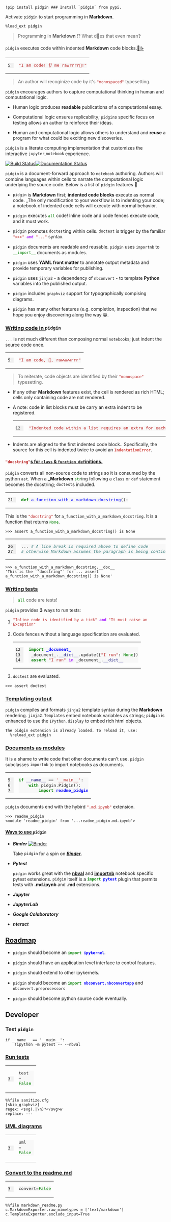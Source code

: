 
    !pip install pidgin ### Install `pidgin` from pypi.

Activate `pidgin` to start programming in __Markdown__.

    %load_ext pidgin


<blockquote><p>Programming in <strong>Markdown</strong> ⁉ What d🤔es that even mean❓</p>
</blockquote>
<p><span class="highlight"><code style="display: inline-block; vertical-align: middle; line-height: 125%"><span></span>pidgin
</code></span> executes code within indented <strong>Markdown</strong> code blocks.<a href="#" title="Special rules apply for ordered and unordered lists.">🎩</a><a href="https://coffeescript.org/#literate" title="Literate coffee is a significant inspiration for `pidgin`.">☕️</a></p>
<table class="highlighttable"><tr><td><div class="linenodiv" style="background-color: #f0f0f0; padding-right: 10px"><pre style="line-height: 125%">5</pre></div></td><td style="text-align: left;" class="code"><div class="highlight" style="background: #f8f8f8"><pre style="line-height: 125%"><span></span><span style="color: #BA2121">&quot;I am code! 👂 me rawrrrr🦁!&quot;</span>
</pre></div>
</td></tr></table><blockquote><p>An author will recoginize code by it's <span class="highlight"><code style="display: inline-block; vertical-align: middle; line-height: 125%"><span></span><span style="color: #BA2121">&quot;monospaced&quot;</span>
</code></span> typesetting.</p>
</blockquote>
<p><span class="highlight"><code style="display: inline-block; vertical-align: middle; line-height: 125%"><span></span>pidgin
</code></span> encourages authors to capture computational thinking in human and computational logic.</p>
<ul>
<li><p>Human logic produces <strong>readable</strong> publications of a computational essay.</p>
</li>
<li><p>Computational logic ensures replicability; <span class="highlight"><code style="display: inline-block; vertical-align: middle; line-height: 125%"><span></span>pidgin
</code></span>s specific focus on testing allows an author to reinforce their ideas.</p>
</li>
<li><p>Human and computational logic allows others to understand and <strong>reuse</strong> a program for what could be exciting new discoveries.</p>
</li>
</ul>
<p><span class="highlight"><code style="display: inline-block; vertical-align: middle; line-height: 125%"><span></span>pidgin
</code></span> is a literate computing implementation that customizes the interactive <a href="https://jupyter.readthedocs.io/en/latest/"><span class="highlight"><code style="display: inline-block; vertical-align: middle; line-height: 125%"><span></span>jupyter
</code></span> <span class="highlight"><code style="display: inline-block; vertical-align: middle; line-height: 125%"><span></span>notebook
</code></span></a> experience.</p>
<p><a href="https://travis-ci.org/deathbeds/pidgin"><img src="https://travis-ci.org/deathbeds/pidgin.svg?branch=master" alt="Build Status"></a><a href="https://pidgin-notebook.readthedocs.io/en/latest/?badge=latest"><img src="https://readthedocs.org/projects/pidgin-notebook/badge/?version=latest" alt="Documentation Status"></a></p>




<p><span class="highlight"><code style="display: inline-block; vertical-align: middle; line-height: 125%"><span></span>pidgin
</code></span> is a document-forward approach to <span class="highlight"><code style="display: inline-block; vertical-align: middle; line-height: 125%"><span></span>notebook
</code></span> authoring.  Authors will combine languages within cells to narrate the computational logic underlying the source code. Below is a list of <span class="highlight"><code style="display: inline-block; vertical-align: middle; line-height: 125%"><span></span>pidgin
</code></span> features 🔽</p>
<ul>
<li><p><span class="highlight"><code style="display: inline-block; vertical-align: middle; line-height: 125%"><span></span>pidgin
</code></span> is <strong>Markdown</strong> first; <strong>indented code blocks</strong> execute as normal code.  _The only modification to your workflow is to indenting your code;
a notebook of indented code cells will execute with normal behavior.</p>
</li>
<li><p><span class="highlight"><code style="display: inline-block; vertical-align: middle; line-height: 125%"><span></span>pidgin
</code></span> executes <span class="highlight"><code style="display: inline-block; vertical-align: middle; line-height: 125%"><span></span><span style="color: #008000">all</span>
</code></span> code!  Inline code and code fences execute code, and it must work.</p>
</li>
<li><p><span class="highlight"><code style="display: inline-block; vertical-align: middle; line-height: 125%"><span></span>pidgin
</code></span> promotes <span class="highlight"><code style="display: inline-block; vertical-align: middle; line-height: 125%"><span></span>doctest
</code></span>ing within cells.  <span class="highlight"><code style="display: inline-block; vertical-align: middle; line-height: 125%"><span></span>doctest
</code></span> is trigger by the familiar <span class="highlight"><code style="display: inline-block; vertical-align: middle; line-height: 125%"><span></span><span style="color: #BA2121">&quot;&gt;&gt;&gt;&quot;</span> <span style="color: #AA22FF; font-weight: bold">and</span> <span style="color: #BA2121">&quot;...&quot;</span>
</code></span> syntax.</p>
</li>
<li><p><span class="highlight"><code style="display: inline-block; vertical-align: middle; line-height: 125%"><span></span>pidgin
</code></span> documents are readable and reusable.  <span class="highlight"><code style="display: inline-block; vertical-align: middle; line-height: 125%"><span></span>pidgin
</code></span> uses <span class="highlight"><code style="display: inline-block; vertical-align: middle; line-height: 125%"><span></span>importnb
</code></span> to <span class="highlight"><code style="display: inline-block; vertical-align: middle; line-height: 125%"><span></span><span style="color: #008000">__import__</span>
</code></span> documents as modules.</p>
</li>
<li><p><span class="highlight"><code style="display: inline-block; vertical-align: middle; line-height: 125%"><span></span>pidgin
</code></span> uses <strong>YAML front matter</strong> to annotate output metadata and provide temporary variables for publishing.</p>
</li>
<li><p><span class="highlight"><code style="display: inline-block; vertical-align: middle; line-height: 125%"><span></span>pidgin
</code></span> uses <span class="highlight"><code style="display: inline-block; vertical-align: middle; line-height: 125%"><span></span>jinja2
</code></span> -  a dependency of <span class="highlight"><code style="display: inline-block; vertical-align: middle; line-height: 125%"><span></span>nbconvert
</code></span> - to template <strong>Python</strong> variables into 
the published output.</p>
</li>
<li><p><span class="highlight"><code style="display: inline-block; vertical-align: middle; line-height: 125%"><span></span>pidgin
</code></span> includes <span class="highlight"><code style="display: inline-block; vertical-align: middle; line-height: 125%"><span></span>graphviz
</code></span> support for typographically compising diagrams.</p>
</li>
<li><p><span class="highlight"><code style="display: inline-block; vertical-align: middle; line-height: 125%"><span></span>pidgin
</code></span> has many other features (e.g. completion, inspection) that we hope you enjoy discovering along the way 😁.</p>
</li>
</ul>




<a href="#Writing-code-in-span-class-highlight-code-style-display-inline-block-vertical-align-middle-line-height-125-span-span-pidgin-code-span"><h3 id="Writing-code-in-span-class-highlight-code-style-display-inline-block-vertical-align-middle-line-height-125-span-span-pidgin-code-span">Writing code in <span class="highlight"><code style="display: inline-block; vertical-align: middle; line-height: 125%"><span></span>pidgin
</code></span></h3></a><p><span class="highlight"><code style="display: inline-block; vertical-align: middle; line-height: 125%"><span></span><span style="color: #666666">...</span>
</code></span> is not much different than composing normal <span class="highlight"><code style="display: inline-block; vertical-align: middle; line-height: 125%"><span></span>notebook
</code></span>s; just indent the source code once.</p>
<table class="highlighttable"><tr><td><div class="linenodiv" style="background-color: #f0f0f0; padding-right: 10px"><pre style="line-height: 125%">5</pre></div></td><td style="text-align: left;" class="code"><div class="highlight" style="background: #f8f8f8"><pre style="line-height: 125%"><span></span><span style="color: #BA2121">&quot;I am code, 🦁, rawwwwrrr&quot;</span>
</pre></div>
</td></tr></table><blockquote><p>To reiterate, code objects are identified by their <span class="highlight"><code style="display: inline-block; vertical-align: middle; line-height: 125%"><span></span><span style="color: #BA2121">&quot;monospace&quot;</span>
</code></span> typesetting.</p>
</blockquote>
<ul>
<li><p>If any other <strong>Markdown</strong> features exist, the cell is rendered as rich HTML; cells only containing code are not rendered.</p>
</li>
<li><p>A note: code in list blocks must be carry an extra indent to be registered.</p>
<table class="highlighttable"><tr><td><div class="linenodiv" style="background-color: #f0f0f0; padding-right: 10px"><pre style="line-height: 125%">12</pre></div></td><td style="text-align: left;" class="code"><div class="highlight" style="background: #f8f8f8"><pre style="line-height: 125%"><span></span><span style="color: #BA2121">&quot;Indented code within a list requires an extra for each level.&quot;</span>
</pre></div>
</td></tr></table></li>
<li><p>Indents are aligned to the first indented code block..  Specifically, the source for this cell is indented twice to avoid an <span class="highlight"><code style="display: inline-block; vertical-align: middle; line-height: 125%"><span></span><span style="color: #D2413A; font-weight: bold">IndentationError</span>
</code></span>.</p>
</li>
</ul>
<a href="#span-class-highlight-code-style-display-inline-block-vertical-align-middle-line-height-125-span-span-span-style-color-BA2121-docstring-span-code-span-s-for-code-class-code-code-function-def-code-initions"><h4 id="span-class-highlight-code-style-display-inline-block-vertical-align-middle-line-height-125-span-span-span-style-color-BA2121-docstring-span-code-span-s-for-code-class-code-code-function-def-code-initions"><span class="highlight"><code style="display: inline-block; vertical-align: middle; line-height: 125%"><span></span><span style="color: #BA2121">&quot;docstring&quot;</span>
</code></span>s for <code>class</code> &amp; <code>function def</code>initions.</h4></a><p><span class="highlight"><code style="display: inline-block; vertical-align: middle; line-height: 125%"><span></span>pidgin
</code></span> converts all non-source code to strings so it is consumed by the python <span class="highlight"><code style="display: inline-block; vertical-align: middle; line-height: 125%"><span></span>ast
</code></span>.  When a <strong>_Markdown</strong> <span class="highlight"><code style="display: inline-block; vertical-align: middle; line-height: 125%"><span></span><span style="color: #008000">str</span>
</code></span>ing following a <code>class</code> or <code>def</code> statement becomes the docstring; <span class="highlight"><code style="display: inline-block; vertical-align: middle; line-height: 125%"><span></span>doctest
</code></span>s included.</p>
<table class="highlighttable"><tr><td><div class="linenodiv" style="background-color: #f0f0f0; padding-right: 10px"><pre style="line-height: 125%">21</pre></div></td><td style="text-align: left;" class="code"><div class="highlight" style="background: #f8f8f8"><pre style="line-height: 125%"><span></span><span style="color: #008000; font-weight: bold">def</span> <span style="color: #0000FF">a_function_with_a_markdown_docstring</span>():
</pre></div>
</td></tr></table><p>This is the <span class="highlight"><code style="display: inline-block; vertical-align: middle; line-height: 125%"><span></span><span style="color: #BA2121">&quot;docstring&quot;</span>
</code></span> for <span class="highlight"><code style="display: inline-block; vertical-align: middle; line-height: 125%"><span></span>a_function_with_a_markdown_docstring
</code></span>.  It is a function that returns <span class="highlight"><code style="display: inline-block; vertical-align: middle; line-height: 125%"><span></span><span style="color: #008000">None</span>
</code></span>.</p>
<pre><code>&gt;&gt;&gt; assert a_function_with_a_markdown_docstring() is None
</code></pre>
<table class="highlighttable"><tr><td><div class="linenodiv" style="background-color: #f0f0f0; padding-right: 10px"><pre style="line-height: 125%">26
27</pre></div></td><td style="text-align: left;" class="code"><div class="highlight" style="background: #f8f8f8"><pre style="line-height: 125%"><span></span><span style="color: #666666">...</span> <span style="color: #408080; font-style: italic"># A line break is required above to define code</span>
<span style="color: #408080; font-style: italic"># otherwise Markdown assumes the paragraph is being continued</span>
</pre></div>
</td></tr></table><pre><code>&gt;&gt;&gt; a_function_with_a_markdown_docstring.__doc__
'This is the `"docstring"` for ... assert a_function_with_a_markdown_docstring() is None'
</code></pre>




<a href="#Writing-tests"><h3 id="Writing-tests">Writing tests</h3></a><blockquote><p><span class="highlight"><code style="display: inline-block; vertical-align: middle; line-height: 125%"><span></span><span style="color: #008000">all</span>
</code></span> code are tests!</p>
</blockquote>
<p><span class="highlight"><code style="display: inline-block; vertical-align: middle; line-height: 125%"><span></span>pidgin
</code></span> provides <strong>3</strong> ways to run tests:</p>
<ol>
<li><p><span class="highlight"><code style="display: inline-block; vertical-align: middle; line-height: 125%"><span></span><span style="color: #BA2121">&quot;Inline code is identified by a tick&quot;</span> <span style="color: #AA22FF; font-weight: bold">and</span> <span style="color: #BA2121">&quot;It must raise an Exception&quot;</span>
</code></span></p>
</li>
<li><p>Code fences without a language specification are evaluated.</p>
<table class="highlighttable"><tr><td><div class="linenodiv" style="background-color: #f0f0f0; padding-right: 10px"><pre style="line-height: 125%">12
13
14</pre></div></td><td style="text-align: left;" class="code"><div class="highlight" style="background: #f8f8f8"><pre style="line-height: 125%"><span></span><span style="color: #008000; font-weight: bold">import</span> <span style="color: #0000FF; font-weight: bold">_document_</span>
 _document_<span style="color: #666666">.</span><span style="color: #19177C">__dict__</span><span style="color: #666666">.</span>update({<span style="color: #BA2121">&quot;I run&quot;</span>: <span style="color: #008000">None</span>})
 <span style="color: #008000; font-weight: bold">assert</span> <span style="color: #BA2121">&quot;I run&quot;</span> <span style="color: #AA22FF; font-weight: bold">in</span> _document_<span style="color: #666666">.</span><span style="color: #19177C">__dict__</span>
</pre></div>
</td></tr></table></li>
<li><p><span class="highlight"><code style="display: inline-block; vertical-align: middle; line-height: 125%"><span></span>doctest
</code></span> are evaluated.</p>
</li>
</ol>
<pre><code>&gt;&gt;&gt; assert doctest
</code></pre>




<a href="#Templating-output"><h3 id="Templating-output">Templating output</h3></a><p><span class="highlight"><code style="display: inline-block; vertical-align: middle; line-height: 125%"><span></span>pidgin
</code></span> compiles and formats <span class="highlight"><code style="display: inline-block; vertical-align: middle; line-height: 125%"><span></span>jinja2
</code></span> template syntax during the <strong>Markdown</strong> rendering.  <span class="highlight"><code style="display: inline-block; vertical-align: middle; line-height: 125%"><span></span>jinja2<span style="color: #666666">.</span>Template
</code></span>s embed notebook variables as strings; <span class="highlight"><code style="display: inline-block; vertical-align: middle; line-height: 125%"><span></span>pidgin
</code></span> is enhanced to use the <span class="highlight"><code style="display: inline-block; vertical-align: middle; line-height: 125%"><span></span>IPython<span style="color: #666666">.</span>display
</code></span>  to embed rich html objects.</p>



    The pidgin extension is already loaded. To reload it, use:
      %reload_ext pidgin



<a href="#Documents-as-modules"><h3 id="Documents-as-modules">Documents as modules</h3></a><p>It is a shame to write code that other documents can't use.  <span class="highlight"><code style="display: inline-block; vertical-align: middle; line-height: 125%"><span></span>pidgin
</code></span> subclasses <span class="highlight"><code style="display: inline-block; vertical-align: middle; line-height: 125%"><span></span>importnb
</code></span> to import notebooks as documents.</p>
<table class="highlighttable"><tr><td><div class="linenodiv" style="background-color: #f0f0f0; padding-right: 10px"><pre style="line-height: 125%">5
6
7</pre></div></td><td style="text-align: left;" class="code"><div class="highlight" style="background: #f8f8f8"><pre style="line-height: 125%"><span></span><span style="color: #008000; font-weight: bold">if</span> <span style="color: #19177C">__name__</span> <span style="color: #666666">==</span> <span style="color: #BA2121">&#39;__main__&#39;</span>:
    <span style="color: #008000; font-weight: bold">with</span> pidgin<span style="color: #666666">.</span>Pidgin():
        <span style="color: #008000; font-weight: bold">import</span> <span style="color: #0000FF; font-weight: bold">readme_pidgin</span>
</pre></div>
</td></tr></table><p><span class="highlight"><code style="display: inline-block; vertical-align: middle; line-height: 125%"><span></span>pidgin
</code></span> documents end with the hybird <span class="highlight"><code style="display: inline-block; vertical-align: middle; line-height: 125%"><span></span><span style="color: #BA2121">&quot;.md.ipynb&quot;</span>
</code></span> extension.</p>
<pre><code>&gt;&gt;&gt; readme_pidgin
&lt;module 'readme_pidgin' from '...readme_pidgin.md.ipynb'&gt;
</code></pre>




<a href="#Ways-to-use-span-class-highlight-code-style-display-inline-block-vertical-align-middle-line-height-125-span-span-pidgin-code-span"><h4 id="Ways-to-use-span-class-highlight-code-style-display-inline-block-vertical-align-middle-line-height-125-span-span-pidgin-code-span">Ways to use <span class="highlight"><code style="display: inline-block; vertical-align: middle; line-height: 125%"><span></span>pidgin
</code></span></h4></a><ul>
<li><p><strong><em>Binder</em></strong> <a href="https://mybinder.org/v2/gh/deathbeds/pidgin/master?filepath=readme_pidgin.md.ipynb"><img src="https://mybinder.org/badge.svg" alt="Binder"></a></p>
<p>Take <span class="highlight"><code style="display: inline-block; vertical-align: middle; line-height: 125%"><span></span>pidgin
</code></span> for a spin on <a href="https://mybinder.org/v2/gh/deathbeds/pidgin/master?filepath=readme.ipynb"><strong><em>Binder</em></strong></a>.</p>
</li>
<li><p><strong><em>Pytest</em></strong> <a href="https://github.com/pytest-dev"><img src="https://avatars1.githubusercontent.com/u/8897583?s=40&amp;v=4" alt=""></a></p>
<p><span class="highlight"><code style="display: inline-block; vertical-align: middle; line-height: 125%"><span></span>pidgin
</code></span> works great with the <a href="https://github.com/computationalmodelling/nbval"><strong>nbval</strong></a> and <a href="https://github.com/deathbeds/importnb"><strong>importnb</strong></a> notebook specific pytest extensions.  <span class="highlight"><code style="display: inline-block; vertical-align: middle; line-height: 125%"><span></span>pidgin
</code></span> itself is a <span class="highlight"><code style="display: inline-block; vertical-align: middle; line-height: 125%"><span></span><span style="color: #008000; font-weight: bold">import</span> <span style="color: #0000FF; font-weight: bold">pytest</span>
</code></span>
  plugin that permits tests with <strong>.md.ipynb</strong> and <strong>.md</strong> extensions.</p>
</li>
<li><p><strong><em>Jupyter</em></strong> <a href="https://github.com/jupyterlab"><img src="https://avatars1.githubusercontent.com/u/7388996?s=40" alt=""></a></p>
</li>
<li><p><strong><em>JupyterLab</em></strong> <a href="https://github.com/jupyterlab"><img src="https://avatars1.githubusercontent.com/u/22800682?s=40" alt=""></a></p>
</li>
<li><p><strong><em>Google Colaboratory</em></strong> <a href="https://colab.research.google.com/github/deathbeds/pidgin/blob/mistune/readme.ipynb"><img src="https://avatars0.githubusercontent.com/u/33467679?s=40" alt=""></a></p>
</li>
<li><p><strong><em>nteract</em></strong> <a href="https://nteract.io"><img src="https://avatars0.githubusercontent.com/u/12401040?s=40" alt=""></a></p>
</li>
</ul>




<a href="#Roadmap"><h2 id="Roadmap">Roadmap</h2></a><ul>
<li><p><span class="highlight"><code style="display: inline-block; vertical-align: middle; line-height: 125%"><span></span>pidgin
</code></span> should become an <span class="highlight"><code style="display: inline-block; vertical-align: middle; line-height: 125%"><span></span><span style="color: #008000; font-weight: bold">import</span> <span style="color: #0000FF; font-weight: bold">ipykernel</span>
</code></span>.</p>
</li>
<li><p><span class="highlight"><code style="display: inline-block; vertical-align: middle; line-height: 125%"><span></span>pidgin
</code></span> should have an application level interface to control features.</p>
</li>
<li><p><span class="highlight"><code style="display: inline-block; vertical-align: middle; line-height: 125%"><span></span>pidgin
</code></span> should extend to other ipykernels.</p>
</li>
<li><p><span class="highlight"><code style="display: inline-block; vertical-align: middle; line-height: 125%"><span></span>pidgin
</code></span> should become an <span class="highlight"><code style="display: inline-block; vertical-align: middle; line-height: 125%"><span></span><span style="color: #008000; font-weight: bold">import</span> <span style="color: #0000FF; font-weight: bold">nbconvert.nbconvertapp</span>
</code></span> and <span class="highlight"><code style="display: inline-block; vertical-align: middle; line-height: 125%"><span></span>nbconvert<span style="color: #666666">.</span>preprocessors
</code></span>.</p>
</li>
<li><p><span class="highlight"><code style="display: inline-block; vertical-align: middle; line-height: 125%"><span></span>pidgin
</code></span> should become python source code eventually.</p>
</li>
</ul>



## Developer
    

### Test `pidgin`

    if __name__ == '__main__':
        !ipython -m pytest -- --nbval


<a href="#Run-tests"><h3 id="Run-tests">Run tests</h3></a><table class="highlighttable"><tr><td><div class="linenodiv" style="background-color: #f0f0f0; padding-right: 10px"><pre style="line-height: 125%">3</pre></div></td><td style="text-align: left;" class="code"><div class="highlight" style="background: #f8f8f8"><pre style="line-height: 125%"><span></span>test <span style="color: #666666">=</span> <span style="color: #008000">False</span>
</pre></div>
</td></tr></table>


    %%file sanitize.cfg
    [skip_graphviz]
    regex: <svg(.|\n)*</svg>w
    replace: ---
        
        


<a href="#UML-diagrams"><h3 id="UML-diagrams">UML diagrams</h3></a><table class="highlighttable"><tr><td><div class="linenodiv" style="background-color: #f0f0f0; padding-right: 10px"><pre style="line-height: 125%">3</pre></div></td><td style="text-align: left;" class="code"><div class="highlight" style="background: #f8f8f8"><pre style="line-height: 125%"><span></span>uml <span style="color: #666666">=</span> <span style="color: #008000">False</span>
</pre></div>
</td></tr></table>



<a href="#Convert-to-the-strong-readme-md-strong"><h3 id="Convert-to-the-strong-readme-md-strong">Convert to the <strong>readme.md</strong></h3></a><table class="highlighttable"><tr><td><div class="linenodiv" style="background-color: #f0f0f0; padding-right: 10px"><pre style="line-height: 125%">3</pre></div></td><td style="text-align: left;" class="code"><div class="highlight" style="background: #f8f8f8"><pre style="line-height: 125%"><span></span>convert<span style="color: #666666">=</span><span style="color: #008000">False</span>
</pre></div>
</td></tr></table>


    %%file markdown_readme.py
    c.MarkdownExporter.raw_mimetypes = ['text/markdown']
    c.TemplateExporter.exclude_input=True
